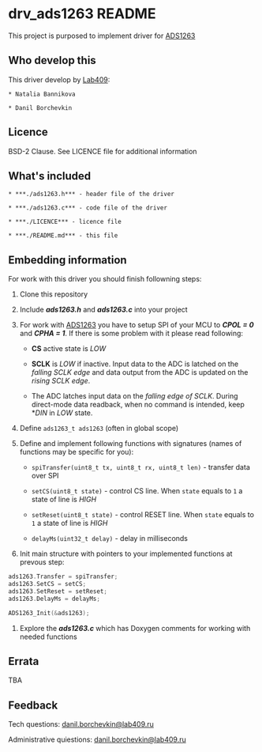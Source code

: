 # drv_ads1263 README

This project is purposed to implement driver for [ADS1263](http://www.ti.com/product/ADS1263)

## Who develop this

This driver develop by [Lab409](http://lab409.ru):

    * Natalia Bannikova

    * Danil Borchevkin

## Licence

BSD-2 Clause. See LICENCE file for additional information

## What's included

    * ***./ads1263.h*** - header file of the driver 

    * ***./ads1263.c*** - code file of the driver 

    * ***./LICENCE*** - licence file

    * ***./README.md*** - this file  

## Embedding information

For work with this driver you should finish followning steps:

1. Clone this repository

1. Include ***ads1263.h*** and ***ads1263.c*** into your project

1. For work with [ADS1263](http://www.ti.com/product/ADS1263) you have to setup SPI of your MCU to ***CPOL = 0***  and ***CPHA = 1***. If there is some problem with it please read following:

    * **CS** active state is *LOW*

    * **SCLK** is *LOW* if inactive. Input data to the ADC is latched on the *falling SCLK edge* and data output from the ADC is updated on the *rising SCLK edge*.

    * The ADC latches input data on the *falling edge of SCLK*. During direct-mode data readback, when no command is intended, keep **DIN* in  *LOW* state.

1. Define  ```ads1263_t ads1263``` (often in global scope)

1. Define and implement following functions with signatures (names of functions may be specific for you):

    * ```spiTransfer(uint8_t tx, uint8_t rx, uint8_t len)``` - transfer data over SPI

    * ```setCS(uint8_t state)``` - control CS line. When ```state``` equals to ```1``` a state of line is *HIGH*

    * ```setReset(uint8_t state)``` - control RESET line. When ```state``` equals to ```1``` a state of line is *HIGH*

    * ```delayMs(uint32_t delay)``` - delay in milliseconds

1. Init main structure with pointers to your implemented functions at prevous step:

```c
ads1263.Transfer = spiTransfer;
ads1263.SetCS = setCS;
ads1263.SetReset = setReset;
ads1263.DelayMs = delayMs;

ADS1263_Init(&ads1263);
```

1. Explore the ***ads1263.c*** which has Doxygen comments for working with needed functions

## Errata

TBA

## Feedback

Tech questions: danil.borchevkin@lab409.ru

Administrative quiestions: danil.borchevkin@lab409.ru
